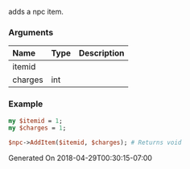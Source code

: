 adds a npc item.
### Arguments
**Name**|**Type**|**Description**
:---|:---|:---
itemid||
charges|int|

### Example

```perl
my $itemid = 1;
my $charges = 1;

$npc->AddItem($itemid, $charges); # Returns void
```


Generated On 2018-04-29T00:30:15-07:00